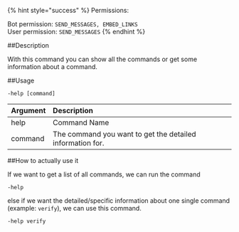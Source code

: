 {% hint style="success" %}
Permissions:

Bot permission: `SEND_MESSAGES, EMBED_LINKS`<br>User permission: `SEND_MESSAGES`
{% endhint %}

##Description

With this command you can show all the commands or get some information about a command.


##Usage

`-help [command]`

| Argument | Description |
| :--- | :--- |
| help | Command Name |
| command | The command you want to get the detailed information for. |


##How to actually use it


If we want to get a list of all commands, we can run the command
```
-help
```


else if we want the detailed/specific information about one single command (example: `verify`), we can use this command. 
```
-help verify
```

